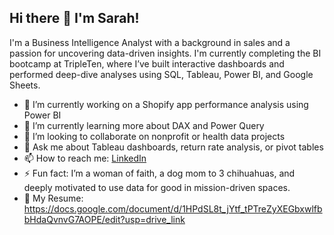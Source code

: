 ## Hi there 👋 I'm Sarah!
I'm a Business Intelligence Analyst with a background in sales and a passion for uncovering data-driven insights. I'm currently completing the BI bootcamp at TripleTen, where I’ve built interactive dashboards and performed deep-dive analyses using SQL, Tableau, Power BI, and Google Sheets.

- 🔭 I’m currently working on a Shopify app performance analysis using Power BI  
- 🌱 I’m currently learning more about DAX and Power Query  
- 👯 I’m looking to collaborate on nonprofit or health data projects  
- 💬 Ask me about Tableau dashboards, return rate analysis, or pivot tables  
- 📫 How to reach me: [LinkedIn](www.linkedin.com/in/sarah-monique-padilla)  
- ⚡ Fun fact: I’m a woman of faith, a dog mom to 3 chihuahuas, and deeply motivated to use data for good in mission-driven spaces.
- 📃 My Resume: https://docs.google.com/document/d/1HPdSL8t_jYtf_tPTreZyXEGbxwlfbbHdaQvnvG7AOPE/edit?usp=drive_link
